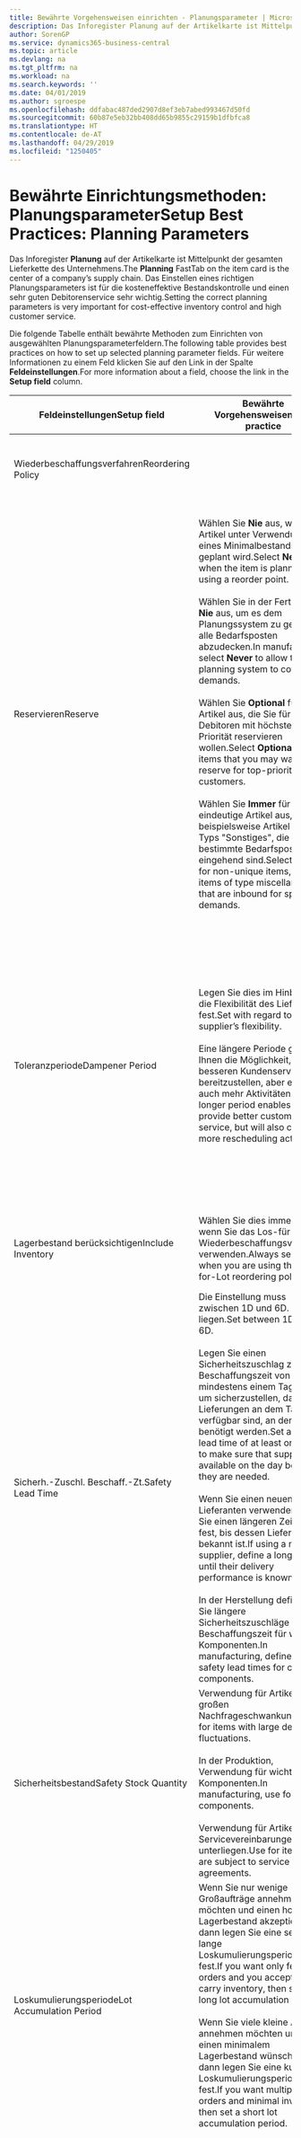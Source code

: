 ```yaml
---
title: Bewährte Vorgehensweisen einrichten - Planungsparameter | Microsoft Docs
description: Das Inforegister Planung auf der Artikelkarte ist Mittelpunkt der gesamten Lieferkette des Unternehmens. Das Einstellen eines richtigen Planungsparameters ist für die kosteneffektive Bestandskontrolle und einen sehr guten Debitorenservice sehr wichtig.
author: SorenGP
ms.service: dynamics365-business-central
ms.topic: article
ms.devlang: na
ms.tgt_pltfrm: na
ms.workload: na
ms.search.keywords: ''
ms.date: 04/01/2019
ms.author: sgroespe
ms.openlocfilehash: ddfabac487ded2907d8ef3eb7abed993467d50fd
ms.sourcegitcommit: 60b87e5eb32bb408dd65b9855c29159b1dfbfca8
ms.translationtype: HT
ms.contentlocale: de-AT
ms.lasthandoff: 04/29/2019
ms.locfileid: "1250405"
---
```

# <a name="setup-best-practices-planning-parameters"></a><span data-ttu-id="7344f-104">Bewährte Einrichtungsmethoden: Planungsparameter</span><span class="sxs-lookup"><span data-stu-id="7344f-104">Setup Best Practices: Planning Parameters</span></span>
<span data-ttu-id="7344f-105">Das Inforegister **Planung** auf der Artikelkarte ist Mittelpunkt der gesamten Lieferkette des Unternehmens.</span><span class="sxs-lookup"><span data-stu-id="7344f-105">The **Planning** FastTab on the item card is the center of a company’s supply chain.</span></span> <span data-ttu-id="7344f-106">Das Einstellen eines richtigen Planungsparameters ist für die kosteneffektive Bestandskontrolle und einen sehr guten Debitorenservice sehr wichtig.</span><span class="sxs-lookup"><span data-stu-id="7344f-106">Setting the correct planning parameters is very important for cost-effective inventory control and high customer service.</span></span>  

 <span data-ttu-id="7344f-107">Die folgende Tabelle enthält bewährte Methoden zum Einrichten von ausgewählten Planungsparameterfeldern.</span><span class="sxs-lookup"><span data-stu-id="7344f-107">The following table provides best practices on how to set up selected planning parameter fields.</span></span> <span data-ttu-id="7344f-108">Für weitere Informationen zu einem Feld klicken Sie auf den Link in der Spalte **Feldeinstellungen**.</span><span class="sxs-lookup"><span data-stu-id="7344f-108">For more information about a field, choose the link in the **Setup field** column.</span></span>  

|<span data-ttu-id="7344f-109">Feldeinstellungen</span><span class="sxs-lookup"><span data-stu-id="7344f-109">Setup field</span></span>|<span data-ttu-id="7344f-110">Bewährte Vorgehensweisen</span><span class="sxs-lookup"><span data-stu-id="7344f-110">Best practice</span></span>|<span data-ttu-id="7344f-111">Bemerkung</span><span class="sxs-lookup"><span data-stu-id="7344f-111">Comment</span></span>|  
|-----------------|-------------------|-------------|  
|<span data-ttu-id="7344f-112">Wiederbeschaffungsverfahren</span><span class="sxs-lookup"><span data-stu-id="7344f-112">Reordering Policy</span></span>||<span data-ttu-id="7344f-113">Weitere Informationen finden Sie unter [Bewährte Einrichtungsmethoden: Wiederbeschaffungsverfahren](setup-best-practices-reordering-policies.md).</span><span class="sxs-lookup"><span data-stu-id="7344f-113">For more information, see [Setup Best Practices: Reordering Policies](setup-best-practices-reordering-policies.md).</span></span>|  
|<span data-ttu-id="7344f-114">Reservieren</span><span class="sxs-lookup"><span data-stu-id="7344f-114">Reserve</span></span>|<span data-ttu-id="7344f-115">Wählen Sie **Nie** aus, wenn der Artikel unter Verwendung eines Minimalbestands geplant wird.</span><span class="sxs-lookup"><span data-stu-id="7344f-115">Select **Never** when the item is planned using a reorder point.</span></span><br /><br /> <span data-ttu-id="7344f-116">Wählen Sie in der Fertigung **Nie** aus, um es dem Planungssystem zu gestatten, alle Bedarfsposten abzudecken.</span><span class="sxs-lookup"><span data-stu-id="7344f-116">In manufacturing, select **Never** to allow the planning system to cover all demands.</span></span><br /><br /> <span data-ttu-id="7344f-117">Wählen Sie **Optional** für Artikel aus, die Sie für Debitoren mit höchster Priorität reservieren wollen.</span><span class="sxs-lookup"><span data-stu-id="7344f-117">Select **Optional** for items that you may want to reserve for top-priority customers.</span></span><br /><br /> <span data-ttu-id="7344f-118">Wählen Sie **Immer** für nicht eindeutige Artikel aus, wie beispielsweise Artikel des Typs "Sonstiges", die für bestimmte Bedarfsposten eingehend sind.</span><span class="sxs-lookup"><span data-stu-id="7344f-118">Select **Always** for non-unique items, such as items of type miscellaneous that are inbound for specific demands.</span></span>|<span data-ttu-id="7344f-119">Reservierungen wirken im Allgemeinen dem Zweck der Planung entgegen, nämlich einem Ausgleich zwischen Bedarf und Vorrat.</span><span class="sxs-lookup"><span data-stu-id="7344f-119">Reservations generally counteract the purpose of planning, which is to balance demand and supply.</span></span> <span data-ttu-id="7344f-120">Daher sollten Artikel, die für die Planung eingerichtet wurden, im Allgemeinen nicht reserviert werden.</span><span class="sxs-lookup"><span data-stu-id="7344f-120">Therefore, items that are set up for planning should generally not be reserved.</span></span><br /><br /> <span data-ttu-id="7344f-121">Wenn der Benutzer eine Lagerbestandsmenge für zukünftigen Bedarf reserviert, wird die Planungsgrundlage gestört, und der Minimalbestand funktioniert möglicherweise nicht ordnungsgemäß.</span><span class="sxs-lookup"><span data-stu-id="7344f-121">If the user reserves an inventory quantity for future demand, then the planning foundation will be disturbed, and the reorder point may not work correctly.</span></span> <span data-ttu-id="7344f-122">Selbst wenn der voraussichtliche Lagerbestand im Hinblick auf den Minimalbestand akzeptabel ist, stehen die Mengen möglicherweise aufgrund der Reservierung nicht zur Verfügung.</span><span class="sxs-lookup"><span data-stu-id="7344f-122">Even if the projected inventory level is acceptable with regard to the reorder point, the quantities may not be available because of the reservation.</span></span>|  
|<span data-ttu-id="7344f-123">Toleranzperiode</span><span class="sxs-lookup"><span data-stu-id="7344f-123">Dampener Period</span></span>|<span data-ttu-id="7344f-124">Legen Sie dies im Hinblick auf die Flexibilität des Lieferanten fest.</span><span class="sxs-lookup"><span data-stu-id="7344f-124">Set with regard to the supplier’s flexibility.</span></span><br /><br /> <span data-ttu-id="7344f-125">Eine längere Periode gibt Ihnen die Möglichkeit, besseren Kundenservice bereitzustellen, aber erfordert auch mehr Aktivitäten.</span><span class="sxs-lookup"><span data-stu-id="7344f-125">A longer period enables you to provide better customer service, but will also cause more rescheduling actions.</span></span>|<span data-ttu-id="7344f-126">Wenn für den Lieferanten eine letzte Änderungen zu den Aufträgen akzeptiert wird, verwenden Sie eine längere Periode für neu zu planende Aktionen.</span><span class="sxs-lookup"><span data-stu-id="7344f-126">If the supplier accepts last-minute changes to orders, then use a longer period, but be prepared for more rescheduling actions.</span></span> <span data-ttu-id="7344f-127">Wenn für den Lieferanten eine feste Planung erforderlich ist, dann halten Sie die Periode so kurz wie möglich.</span><span class="sxs-lookup"><span data-stu-id="7344f-127">If the supplier requires firm planning, then shorten the period as much as possible.</span></span><br /><br /> <span data-ttu-id="7344f-128">Informationen zur globalen Einrichtung, siehe **Toleranzperiode** under [Designdetails: Parameter Planen](design-details-planning-parameters.md)</span><span class="sxs-lookup"><span data-stu-id="7344f-128">For information about the **Dampener Period** field , see [Design Details: Planning Parameters](design-details-planning-parameters.md).</span></span>|  
|<span data-ttu-id="7344f-129">Lagerbestand berücksichtigen</span><span class="sxs-lookup"><span data-stu-id="7344f-129">Include Inventory</span></span>|<span data-ttu-id="7344f-130">Wählen Sie dies immer aus, wenn Sie das Los-für-Los-Wiederbeschaffungsverfahren verwenden.</span><span class="sxs-lookup"><span data-stu-id="7344f-130">Always select when you are using the Lot-for-Lot reordering policy.</span></span>|<span data-ttu-id="7344f-131">Wählen Sie dies nur in bestimmten Fällen nicht aus, beispielsweise wenn keine Lagerartikel verkäuflich sind.</span><span class="sxs-lookup"><span data-stu-id="7344f-131">Do not select only in special situations, such as when inventory items are not sellable.</span></span>|  
|<span data-ttu-id="7344f-132">Sicherh.-Zuschl. Beschaff.-Zt.</span><span class="sxs-lookup"><span data-stu-id="7344f-132">Safety Lead Time</span></span>|<span data-ttu-id="7344f-133">Die Einstellung muss zwischen 1D und 6D. liegen.</span><span class="sxs-lookup"><span data-stu-id="7344f-133">Set between 1D and 6D.</span></span><br /><br /> <span data-ttu-id="7344f-134">Legen Sie einen Sicherheitszuschlag zur Beschaffungszeit von mindestens einem Tag fest, um sicherzustellen, dass die Lieferungen an dem Tag verfügbar sind, an dem sie benötigt werden.</span><span class="sxs-lookup"><span data-stu-id="7344f-134">Set a safety lead time of at least one day to make sure that supplies are available on the day before they are needed.</span></span><br /><br /> <span data-ttu-id="7344f-135">Wenn Sie einen neuen Lieferanten verwenden, legen Sie einen längeren Zeitraum fest, bis dessen Liefertreue bekannt ist.</span><span class="sxs-lookup"><span data-stu-id="7344f-135">If using a new supplier, define a longer time until their delivery performance is known.</span></span><br /><br /> <span data-ttu-id="7344f-136">In der Herstellung definieren Sie längere Sicherheitszuschläge zur Beschaffungszeit für wichtige Komponenten.</span><span class="sxs-lookup"><span data-stu-id="7344f-136">In manufacturing, define longer safety lead times for critical components.</span></span>|<span data-ttu-id="7344f-137">Vom System geplante Lieferungen, um zu vermeiden, dass am gleichen Tag, an dem Bestand nicht lieferbar ist, Bestand nicht lieferbar ist.</span><span class="sxs-lookup"><span data-stu-id="7344f-137">Supply that is planned by the system to avoid a stock-out will arrive on the same day that the stock-out occurs.</span></span> <span data-ttu-id="7344f-138">Dies kann sich möglicherweise als mehrere Stunden zu spät erweisen, wenn beispielsweise der Bedarf morgens erforderlich ist und die Lieferung am Nachmittag eingeht.</span><span class="sxs-lookup"><span data-stu-id="7344f-138">This may be several hours too late if, for example, the demand is needed in the morning and the supply arrives in the afternoon.</span></span> <span data-ttu-id="7344f-139">**Hinweis:** Das Feld **Sicherh.-Zuschl.-Zt.** verwendet den Basiskalender.</span><span class="sxs-lookup"><span data-stu-id="7344f-139">**Note:**  The **Safety Lead Time** field uses the base calendar.</span></span> <span data-ttu-id="7344f-140">Daher bedeutet 14T nicht notwendigerweise zwei Wochen.</span><span class="sxs-lookup"><span data-stu-id="7344f-140">Therefore, 14D is not necessarily two weeks.</span></span>|  
|<span data-ttu-id="7344f-141">Sicherheitsbestand</span><span class="sxs-lookup"><span data-stu-id="7344f-141">Safety Stock Quantity</span></span>|<span data-ttu-id="7344f-142">Verwendung für Artikel mit großen Nachfrageschwankungen.</span><span class="sxs-lookup"><span data-stu-id="7344f-142">Use for items with large demand fluctuations.</span></span><br /><br /> <span data-ttu-id="7344f-143">In der Produktion, Verwendung für wichtige Komponenten.</span><span class="sxs-lookup"><span data-stu-id="7344f-143">In manufacturing, use for critical components.</span></span><br /><br /> <span data-ttu-id="7344f-144">Verwendung für Artikel, die Servicevereinbarungen unterliegen.</span><span class="sxs-lookup"><span data-stu-id="7344f-144">Use for items that are subject to service agreements.</span></span>|<span data-ttu-id="7344f-145">Wenn das Feld **Minimalbestant** nicht ausgefüllt ist, dann dient der Sicherheitsbestand auch als Minimalbestand.</span><span class="sxs-lookup"><span data-stu-id="7344f-145">If the **Reorder Point** field is not filled, then the safety stock quantity also functions as a reorder point.</span></span>|  
|<span data-ttu-id="7344f-146">Loskumulierungsperiode</span><span class="sxs-lookup"><span data-stu-id="7344f-146">Lot Accumulation Period</span></span>|<span data-ttu-id="7344f-147">Wenn Sie nur wenige Großaufträge annehmen möchten und einen hohen Lagerbestand akzeptieren, dann legen Sie eine sehr lange Loskumulierungsperiode fest.</span><span class="sxs-lookup"><span data-stu-id="7344f-147">If you want only few big orders and you accept to carry inventory, then set a long lot accumulation period.</span></span><br /><br /> <span data-ttu-id="7344f-148">Wenn Sie viele kleine Aufträge annehmen möchten und sich einen minimalem Lagerbestand wünschen, dann legen Sie eine kurze Loskumulierungsperiode fest.</span><span class="sxs-lookup"><span data-stu-id="7344f-148">If you want multiple small orders and minimal inventory, then set a short lot accumulation period.</span></span>|<span data-ttu-id="7344f-149">Die Loskumulierungsperiode ist im Allgemeinen die längste Periode, in der Sie über Lagerbestand verfügen.</span><span class="sxs-lookup"><span data-stu-id="7344f-149">The lot accumulation period is generally the longest period that you will carry inventory.</span></span>|  
|<span data-ttu-id="7344f-150">Minimalbestand</span><span class="sxs-lookup"><span data-stu-id="7344f-150">Reorder Point</span></span>|<span data-ttu-id="7344f-151">Ermitteln Sie den Minimalbestand auf Basis des Anforderungsprofils des Artikels.</span><span class="sxs-lookup"><span data-stu-id="7344f-151">Base the reorder point on the item’s demand profile.</span></span>|<span data-ttu-id="7344f-152">Wenn laut historischen Daten während einer Beschaffungszeit von sieben Tagen der durchschnittliche Bedarf des Artikels 100 Einheiten beträgt, kann der Minimalbestand auf 100 festgelegt werden.</span><span class="sxs-lookup"><span data-stu-id="7344f-152">If historical data shows that the item’s average demand is 100 units during a lead time of seven days, then the reorder point can be set to 100 as a minimum.</span></span><br /><br /> <span data-ttu-id="7344f-153">Das bedeutet, dass bei einer Abnahme des Lagerbestands auf unter 100 Einheiten das Planungssystem die Wiederbeschaffung des Artikels vorschlägt, da für die Wiederbeschaffung sieben Tage benötigt werden und genügend Einheiten vorhanden sein müssen, um den Bedarf in diesen sieben Tagen zu decken.</span><span class="sxs-lookup"><span data-stu-id="7344f-153">This means that when the inventory level falls below 100 units, then the planning system will suggest to replenish because it takes seven days to supply the item, and there must be enough to cover the demand within those seven days.</span></span>|  
|<span data-ttu-id="7344f-154">Zeitrahmen</span><span class="sxs-lookup"><span data-stu-id="7344f-154">Time Bucket</span></span>|<span data-ttu-id="7344f-155">Ein leeres Feld bedeutet, dass der Lagerbestand jeden Tag überprüft wird.</span><span class="sxs-lookup"><span data-stu-id="7344f-155">Leave blank, meaning that the inventory level is checked every day.</span></span>|<span data-ttu-id="7344f-156">Bei täglicher Überprüfung des Lagerbestands ist eine optimale Planung des Minimalbestands sichergestellt.</span><span class="sxs-lookup"><span data-stu-id="7344f-156">Checking the inventory level every day ensures optimal reorder point planning.</span></span> <span data-ttu-id="7344f-157">**Hinweis:** Ein Zeitrahmen von 1W bedeutet, dass der Lagerbestand möglicherweise eine Woche bevor ein Beschaffungsauftrag vorgeschlagen wird, unter dem Minimalbestand liegt.</span><span class="sxs-lookup"><span data-stu-id="7344f-157">**Note:**  A time bucket of 1W means that the inventory level may be below the reorder point for one week before a supply order is suggested.</span></span>|  
|<span data-ttu-id="7344f-158">Rundungspräzision</span><span class="sxs-lookup"><span data-stu-id="7344f-158">Rounding Precision</span></span>|<span data-ttu-id="7344f-159">In der teuren Produktion auf 0,00001 festgelegt.</span><span class="sxs-lookup"><span data-stu-id="7344f-159">In expensive manufacturing, set to 0.00001.</span></span>|<span data-ttu-id="7344f-160">Große Rundungsmengen an Ausschuss oder Materialverbrauch können zu sehr hohen Lagerkosten führen.</span><span class="sxs-lookup"><span data-stu-id="7344f-160">Large rounding quantities of scrap or material consumption can amount to very large inventory costs.</span></span> <span data-ttu-id="7344f-161">Es kann daher von Bedeutung sein, die kleinste Rundungspräzision festzulegen, um diese potenziellen Kosten zu minimieren.</span><span class="sxs-lookup"><span data-stu-id="7344f-161">It may therefore be relevant to set the smallest rounding precision to minimize this potential cost.</span></span>|  

> [!NOTE]  
>  <span data-ttu-id="7344f-162">Die bewährten Methoden zu Planungsparametern auf Artikelkarten gelten auch für dieselben Felder auf Lagerhaltungsdatenkarten.</span><span class="sxs-lookup"><span data-stu-id="7344f-162">The best practices for planning parameters on item cards also apply to the same fields on SKU cards.</span></span>  
>   
>  <span data-ttu-id="7344f-163">Wenn Unternehmen den Bedarf an verschiedenen Lagerorten planen, empfiehlt es sich, für jeden Standort Lagerhaltungsdaten festzulegen und den gesamten Bedarf mit einem Wert im Feld **Lagerortcode** zu erstellen.</span><span class="sxs-lookup"><span data-stu-id="7344f-163">If companies plan for demand at different locations, then it is strongly advised to define SKUs for each location and that all demand is created by using a value in the **Location Code** field.</span></span> <span data-ttu-id="7344f-164">Weitere Informationen finden Sie unter [Designdetails: Bedarf an leerem Lagerort](design-details-demand-at-blank-location.md)</span><span class="sxs-lookup"><span data-stu-id="7344f-164">For more information, see [Design Details: Demand at Blank Location](design-details-demand-at-blank-location.md).</span></span>  

## <a name="see-also"></a><span data-ttu-id="7344f-165">Siehe auch</span><span class="sxs-lookup"><span data-stu-id="7344f-165">See Also</span></span>  
 <span data-ttu-id="7344f-166">[Bewährte Einrichtungsmethoden: Beschaffungsplanung](setup-best-practices-supply-planning.md) </span><span class="sxs-lookup"><span data-stu-id="7344f-166">[Setup Best Practices: Supply Planning](setup-best-practices-supply-planning.md) </span></span>  
 <span data-ttu-id="7344f-167">[Designdetails: Vorratsplanung](design-details-supply-planning.md) </span><span class="sxs-lookup"><span data-stu-id="7344f-167">[Design Details: Supply Planning](design-details-supply-planning.md) </span></span>  
 [<span data-ttu-id="7344f-168">Richten Sie komplexe Anwendungsbereiche mithilfe bewährter Methoden ein</span><span class="sxs-lookup"><span data-stu-id="7344f-168">Set Up Complex Application Areas Using Best Practices</span></span>](set-up-complex-application-areas-using-best-practices.md)  
 <span data-ttu-id="7344f-169">[Arbeiten mit [!INCLUDE[d365fin](includes/d365fin_md.md)]](ui-work-product.md)</span><span class="sxs-lookup"><span data-stu-id="7344f-169">[Working with [!INCLUDE[d365fin](includes/d365fin_md.md)]](ui-work-product.md)</span></span>
